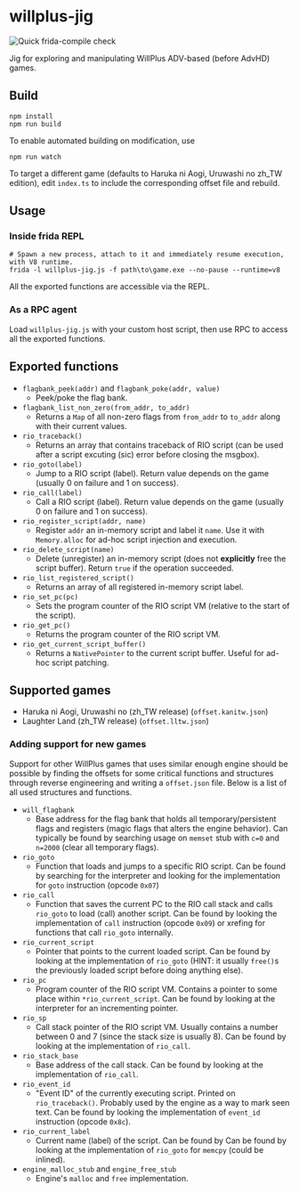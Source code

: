# willplus-jig

![Quick frida-compile check](https://github.com/dogtopus/willplus-jig/workflows/Quick%20frida-compile%20check/badge.svg)

Jig for exploring and manipulating WillPlus ADV-based (before AdvHD) games.

## Build

```
npm install
npm run build
```

To enable automated building on modification, use

```
npm run watch
```

To target a different game (defaults to Haruka ni Aogi, Uruwashi no zh_TW edition), edit `index.ts` to include the corresponding offset file and rebuild.

## Usage

### Inside frida REPL

```
# Spawn a new process, attach to it and immediately resume execution, with V8 runtime.
frida -l willplus-jig.js -f path\to\game.exe --no-pause --runtime=v8
```

All the exported functions are accessible via the REPL.

### As a RPC agent

Load `willplus-jig.js` with your custom host script, then use RPC to access all the exported functions.

## Exported functions

- `flagbank_peek(addr)` and `flagbank_poke(addr, value)`
  - Peek/poke the flag bank.
- `flagbank_list_non_zero(from_addr, to_addr)`
  - Returns a `Map` of all non-zero flags from `from_addr` to `to_addr` along with their current values.
- `rio_traceback()`
  - Returns an array that contains traceback of RIO script (can be used after a script excuting (sic) error before closing the msgbox).
- `rio_goto(label)`
  - Jump to a RIO script (label). Return value depends on the game (usually 0 on failure and 1 on success).
- `rio_call(label)`
  - Call a RIO script (label). Return value depends on the game (usually 0 on failure and 1 on success).
- `rio_register_script(addr, name)`
  - Register `addr` an in-memory script and label it `name`. Use it with `Memory.alloc` for ad-hoc script injection and execution.
- `rio_delete_script(name)`
  - Delete (unregister) an in-memory script (does not **explicitly** free the script buffer). Return `true` if the operation succeeded.
- `rio_list_registered_script()`
  - Returns an array of all registered in-memory script label.
- `rio_set_pc(pc)`
  - Sets the program counter of the RIO script VM (relative to the start of the script).
- `rio_get_pc()`
  - Returns the program counter of the RIO script VM.
- `rio_get_current_script_buffer()`
  - Returns a `NativePointer` to the current script buffer. Useful for ad-hoc script patching.

## Supported games

- Haruka ni Aogi, Uruwashi no (zh_TW release) (`offset.kanitw.json`)
- Laughter Land (zh_TW release) (`offset.lltw.json`)

### Adding support for new games

Support for other WillPlus games that uses similar enough engine should be possible by finding the offsets for some critical functions and structures through reverse engineering and writing a `offset.json` file. Below is a list of all used structures and functions.

- `will_flagbank`
  - Base address for the flag bank that holds all temporary/persistent flags and registers (magic flags that alters the engine behavior). Can typically be found by searching usage on `memset` stub with `c=0` and `n=2000` (clear all temporary flags).
- `rio_goto`
  - Function that loads and jumps to a specific RIO script. Can be found by searching for the interpreter and looking for the implementation for `goto` instruction (opcode `0x07`)
- `rio_call`
  - Function that saves the current PC to the RIO call stack and calls `rio_goto` to load (call) another script. Can be found by looking the implementation of `call` instruction (opcode `0x09`) or xrefing for functions that call `rio_goto` internally.
- `rio_current_script`
  - Pointer that points to the current loaded script. Can be found by looking at the implementation of `rio_goto` (HINT: it usually `free()`s the previously loaded script before doing anything else).
- `rio_pc`
  - Program counter of the RIO script VM. Contains a pointer to some place within `*rio_current_script`. Can be found by looking at the interpreter for an incrementing pointer.
- `rio_sp`
  - Call stack pointer of the RIO script VM. Usually contains a number between 0 and 7 (since the stack size is usually 8). Can be found by looking at the implementation of `rio_call`.
- `rio_stack_base`
  - Base address of the call stack. Can be found by looking at the implementation of `rio_call`.
- `rio_event_id`
  - "Event ID" of the currently executing script. Printed on `rio_traceback()`. Probably used by the engine as a way to mark seen text. Can be found by looking the implementation of `event_id` instruction (opcode `0x8c`).
- `rio_current_label`
  - Current name (label) of the script. Can be found by Can be found by looking at the implementation of `rio_goto` for `memcpy` (could be inlined).
- `engine_malloc_stub` and `engine_free_stub`
  - Engine's `malloc` and `free` implementation.
